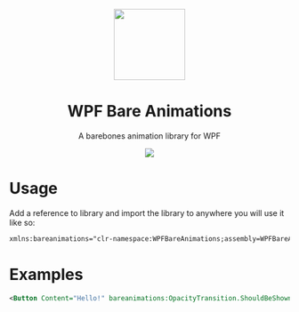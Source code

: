 <p align="center">
  <img width="128" align="center" src="https://user-images.githubusercontent.com/48759429/198681794-d492ca14-b28c-4bb5-a855-4fd4fa2e598d.png">
</p>


<h1 align="center">
  WPF Bare Animations
</h1>
<p align="center">
  A barebones animation library for WPF
</p>
<p align="center">
    <img src="https://img.shields.io/badge/Simplicity-All%20the%20way%20up-green?style=for-the-badge"/>
</p>

# Usage
Add a reference to library and import the library to anywhere you will use it like so:
```xml
xmlns:bareanimations="clr-namespace:WPFBareAnimations;assembly=WPFBareAnimations"
```

# Examples

```xml
<Button Content="Hello!" bareanimations:OpacityTransition.ShouldBeShown="{Binding YourProperty, UpdateSourceTrigger=PropertyChanged}" bareanimations:OpacityTransition.AnimationDuration="00:00:0.5"/>
```
